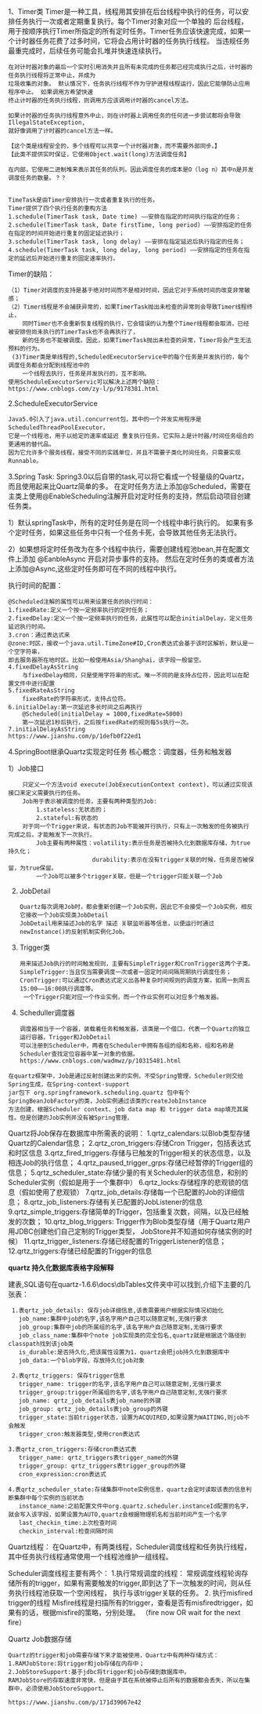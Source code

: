 1、Timer类
    Timer是一种工具，线程用其安排在后台线程中执行的任务，可以安排任务执行一次或者定期重复执行。每个Timer对象对应一个单独的
    后台线程，用于按顺序执行Timer所指定的所有定时任务。Timer任务应该快速完成，如果一个计时器任务花费了过多时间，它将会占用计时器的任务执行线程。
    当违规任务最重完成时，后续任务可能会扎堆并快速连续执行。
    
    在对计时器对象的最后一个实时引用消失并且所有未完成的任务都已经完成执行之后，计时器的任务执行线程将正常中止，并成为
    垃圾收集的对象。 默认情况下，任务执行线程不作为守护进程线程运行，因此它能够防止应用程序中止。 如果调用方希望快速
    终止计时器的任务执行线程，则调用方应该调用计时器的cancel方法。
    
    如果计时器的任务执行线程意外中止，则在计时器上调用任务的任何进一步尝试都将会导致IllegalStateException,
    就好像调用了计时器的cancel方法一样。
    
    【这个类是线程安全的，多个线程可以共享一个计时器对象，而不需要外部同步。】
    【此类不提供实时保证，它使用Object.wait(long)方法调度任务】
    
    在内部，它使用二进制堆来表示其任务的队列，因此调度任务的成本是O（log n）其中n是并发调度任务的数量。？？
    
    
    TimeTask是由Timer安排执行一次或者重复执行的任务。
    Timer提供了四个执行任务的重构方法
    1.schedule(TimerTask task, Date time) ——安排在指定的时间执行指定的任务；
    2.schedule(TimerTask task, Date firstTime, long period) ——安排指定的任务在指定的时间开始进行重复的固定延迟执行；
    3.schedule(TimerTask task, long delay) ——安排在指定延迟后执行指定的任务；
    4.schedule(TimerTask task, long delay, long period) ——安排指定的任务在指定的延迟后开始进行重复的固定速率执行。
    
    
Timer的缺陷：
    
    （1）Timer对调度的支持是基于绝对时间而不是相对时间，因此它对于系统时间的改变非常敏感；
    （2）Timer线程是不会捕获异常的，如果TimerTask抛出未检查的异常则会导致Timer线程终止，
        同时Timer也不会重新恢复线程的执行，它会错误的认为整个Timer线程都会取消，已经被安排但尚未执行的TimerTask也不会再执行了，
        新的任务也不能被调度。因此，如果TimerTask抛出未检查的异常，Timer将会产生无法预料的行为。
     (3)Timer类是单线程的,ScheduledExecutorService中的每个任务是并发执行的，每个调度任务都会分配到线程池中的
        一个线程去执行，任务是并发执行的，互不影响。
    使用ScheduleExecutorServic可以解决上述两个缺陷：https://www.cnblogs.com/zy-l/p/9178381.html
    
    
 2.ScheduleExecutorService   
    
    Java5.0引入了java.util.concurrent包，其中的一个并发实用程序是ScheduledThreadPoolExecutor，
    它是一个线程池，用于以给定的速率或延迟 重复执行任务。它实际上是计时器/时间任务组合的更通用的替代品。
    因为它允许多个服务线程，接受不同的实践单位，并且不需要子类化时间任务，只需要实现Runnable。
  
3.Spring Task: Spring3.0以后自带的task,可以将它看成一个轻量级的Quartz，而且使用起来比Quartz简单的多。
    在定时任务方法上添加@Scheduled，需要在主类上使用@EnableScheduling注解开启对定时任务的支持，然后启动项目创建任务类。
  
  1）默认springTask中，所有的定时任务是在同一个线程中串行执行的。
        如果有多个定时任务，如果这些任务中只有一个任务卡死，会导致其他任务无法执行。
   
  2）如果想将定时任务改为在多个线程中执行，需要创建线程池bean,并在配置文件上添加 @EanbleAsync 开启对异步事件的支持。
    然后在定时任务的类或者方法上添加@Async,这些定时任务即可在不同的线程中执行。

   执行时间的配置：
    
    @Scheduled注解的属性可以用来设置任务的执行时间：
    1.fixedRate:定义一个按一定频率执行的定时任务；
    2.fixedDelay:定义一个按一定频率执行的任务，此属性可以配合initialDelay，定义任务延迟执行时间。
    3.cron：通过表达式来
    @zone:时区，接收一个java.util.TimeZone#ID,Cron表达式会基于该时区解析，默认是一个空字符串，
    即去服务器所在地时区。比如一般使用Asia/Shanghai，该字段一般留空。
    4.fixedDelayAsString
        与fixedDelay相同，只是使用字符串的形式。唯一不同的是支持占位符，因此可以在配置文件中进行配置
    5.fixedRateAsString
        fixedRate的字符串形式，支持占位符。
    6.initialDelay:第一次延迟多长时间之后再执行
        @Scheduled(initialDelay = 1000,fixedRate=5000)
        第一次延迟1秒后执行，之后按fixedRate的规则每5s执行一次。
    7.initialDelayAsString
    https://www.jianshu.com/p/1defb0f22ed1
    
4.SpringBoot继承Quartz实现定时任务
    核心概念：调度器，任务和触发器
    
   1）Job接口
    
        只定义一个方法void execute(JobExecutionContext context)，可以通过实现该接口来定义需要执行的任务。
        Job用于表示被调度的任务，主要有两种类型的Job:
            1.stateless:无状态的；
            2.stateful:有状态的
        对于同一个Trigger来说，有状态的Job不能被并行执行，只有上一次触发的任务被执行完成之后，才能触发下一次执行。
            Job主要有两种属性：volatility:表示任务是否被持久化到数据库存储，为true持久化；
                            durability:表示在没有trigger关联的时候，任务是否被保留，为true保留。
            一个Job可以被多个trigger关联，但是一个trigger只能关联一个Job
        
   2) JobDetail
    
          Quartz每次调用Job时，都会重新创建一个Job实例，因此它不会接受一个Job实例，相反它接收一个Job实现类JobDetail
          JobDetail用来描述Job的名字 描述 关联监听器等信息，以便运行时通过newInstance()的反射机制实例化Job。
        
   3) Trigger类
   
          用来描述Job执行的时间触发规则，主要有SimpleTrigger和CronTrigger这两个子类。
          SimpleTrigger:当且仅当需要调度一次或者一固定时间间隔周期执行调度任务；
          CronTrigger:可以通过Cron表达式定义出各种复杂时间规则的调度方案，如周一到周五15:00——16:00执行调度等。
           一个Trigger只能对应一个作业实例，而一个作业实例可以对应多个触发器。
   
   4) Scheduller调度器
    
          调度器相当于一个容器，装载着任务和触发器，该类是一个借口，代表一个Quartz的独立运行容器，Trigger和JobDetail   
          可以注册到Scheduler中，两者在Scheduler中拥有各组的组和名称，组和名称是Scheduler查找定位容器中某一对象的依据。
          https://www.cnblogs.com/wadmwz/p/10315481.html
    
    在quartz框架中，Job是通过反射创建出来的实例，不受Spring管理，Scheduler则交给Spring生成，在Spring-context-support
    jar包下 org.springframework.scheduling.quartz 包中有个SpringBeanJobFactory的类，Job实例通过该类的createJobInstance
    方法创建，根据Scheduler context、job data map 和 trigger data map填充其属性。但是创建的Job实例并没有被Spring管理，
   
    
   Quartz将Job保存在数据库中所需表的说明：
   1.qrtz_calendars:以Blob类型存储Quartz的Calendar信息；
   2.qrtz_cron_triggers:存储Cron Trigger，包括表达式和时区信息
   3.qrtz_fired_triggers:存储与已触发的Trigger相关的状态信息，以及相连Job的执行信息；
   4.qrtz_paused_trigger_grps:存储已经暂停的Trigger组的信息；
   5.qrtz_scheduler_state:存储少量的有关Scheduler的状态信息，和别的Scheduler实例（假如是用于一个集群中）
   6.qrtz_locks:存储程序的悲观锁的信息（假如使用了悲观锁）
   7.qrtz_job_details:存储每一个已配置的Job的详细信息；
   8.qrtz_job_listeners:存储有关已配置的JobListener的信息
   9.qrtz_simple_triggers:存储简单的Trigger，包括重复次数，间隔，以及已经触发的次数；
   10.qrtz_blog_triggers: Trigger作为Blob类型存储（用于Quartz用户用JDBC创建他们自己定制的Trigger类型，
        JobStore并不知道如何存储实例的时候）
   11.qrtz_trigger_listeners:存储已经配置的TriggerListener的信息；
   12.qrtz_triggers:存储已经配置的Trigger的信息 
    
   **quartz 持久化数据库表格字段解释**
   
建表,SQL语句在quartz-1.6.6\docs\dbTables文件夹中可以找到,介绍下主要的几张表： 
       
     1.表qrtz_job_details: 保存job详细信息,该表需要用户根据实际情况初始化 
       job_name:集群中job的名字,该名字用户自己可以随意定制,无强行要求 
       job_group:集群中job的所属组的名字,该名字用户自己随意定制,无强行要求 
       job_class_name:集群中个note job实现类的完全包名,quartz就是根据这个路径到classpath找到该job类 
       is_durable:是否持久化,把该属性设置为1，quartz会把job持久化到数据库中 
       job_data:一个blob字段，存放持久化job对象 

     2.表qrtz_triggers: 保存trigger信息 
       trigger_name: trigger的名字,该名字用户自己可以随意定制,无强行要求 
       trigger_group:trigger所属组的名字,该名字用户自己随意定制,无强行要求 
       job_name: qrtz_job_details表job_name的外键 
       job_group: qrtz_job_details表job_group的外键 
       trigger_state:当前trigger状态，设置为ACQUIRED,如果设置为WAITING,则job不会触发 
       trigger_cron:触发器类型,使用cron表达式 

    3.表qrtz_cron_triggers:存储cron表达式表 
       trigger_name: qrtz_triggers表trigger_name的外键 
       trigger_group: qrtz_triggers表trigger_group的外键 
       cron_expression:cron表达式 
       
    4.表qrtz_scheduler_state:存储集群中note实例信息，quartz会定时读取该表的信息判断集群中每个实例的当前状态 
       instance_name:之前配置文件中org.quartz.scheduler.instanceId配置的名字，就会写入该字段，如果设置为AUTO,quartz会根据物理机名和当前时间产生一个名字 
       last_checkin_time:上次检查时间 
       checkin_interval:检查间隔时间   
    
    
Quartz线程：
    在Quartz中，有两类线程，Scheduler调度线程和任务执行线程，其中任务执行线程通常使用一个线程池维护一组线程。
    
Scheduler调度线程主要有两个：
    1.执行常规调度的线程：
    常规调度线程轮询存储所有的trigger，如果有需要触发的trigger,即到达了下一次触发的时间，则从任务执行线程池获取一个空闲线程，
    执行与该trigger关联的任务。
    2. 执行misfired trigger的线程
    Misfire线程是扫描所有的trigger，查看是否有misfiredtrigger，如果有的话，根据misfire的策略，分别处理。
    （fire now OR wait for the next fire）
    
Quartz Job数据存储
    
    Quartz的trigger和job需要存储下来才能被使用，Quartz中有两种存储方式：
    1.RAMJobStore:将trigger和job存储在内存中；
    2.JobStoreSupport:基于jdbc将trigger和job存储到数据库中。
    RAMJobStore的存取速度非常快，但是由于其在系统被停止后所有的数据都会丢失，所以在集群中，必须使用JobStoreSupport。
    
    https://www.jianshu.com/p/171d39067e42
    
    
    
    
    
    
    
    
    
    
    
    
    